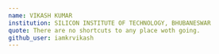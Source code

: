 ```yaml
---
name: VIKASH KUMAR
institution: SILICON INSTITUTE OF TECHNOLOGY, BHUBANESWAR
quote: There are no shortcuts to any place woth going.
github_user: iamkrvikash
---
```


